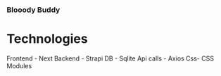 ### Blooody Buddy

# Technologies 
Frontend - Next
Backend - Strapi
DB - Sqlite
Api calls - Axios
Css- CSS Modules
